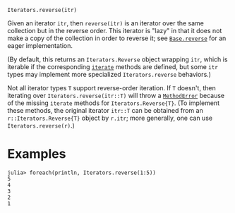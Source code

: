 ```
Iterators.reverse(itr)
```

Given an iterator `itr`, then `reverse(itr)` is an iterator over the same collection but in the reverse order. This iterator is "lazy" in that it does not make a copy of the collection in order to reverse it; see [`Base.reverse`](@ref) for an eager implementation.

(By default, this returns an `Iterators.Reverse` object wrapping `itr`, which is iterable if the corresponding [`iterate`](@ref) methods are defined, but some `itr` types may implement more specialized `Iterators.reverse` behaviors.)

Not all iterator types `T` support reverse-order iteration.  If `T` doesn't, then iterating over `Iterators.reverse(itr::T)` will throw a [`MethodError`](@ref) because of the missing `iterate` methods for `Iterators.Reverse{T}`. (To implement these methods, the original iterator `itr::T` can be obtained from an `r::Iterators.Reverse{T}` object by `r.itr`; more generally, one can use `Iterators.reverse(r)`.)

# Examples

```jldoctest
julia> foreach(println, Iterators.reverse(1:5))
5
4
3
2
1
```

